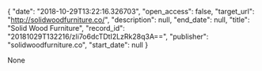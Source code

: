 {
  "date": "2018-10-29T13:22:16.326703", 
  "open_access": false, 
  "target_url": "http://solidwoodfurniture.co/", 
  "description": null, 
  "end_date": null, 
  "title": "Solid Wood Furniture", 
  "record_id": "20181029T132216/zli7o6dcTDtI2LzRk28q3A==", 
  "publisher": "solidwoodfurniture.co", 
  "start_date": null
}

None